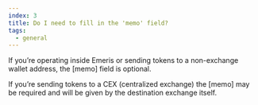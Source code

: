 ```yaml
---
index: 3
title: Do I need to fill in the 'memo' field?
tags: 
  - general
---
```


If you’re operating inside Emeris or sending tokens to a non-exchange wallet address, the [memo] field is optional.

If you’re sending tokens to a CEX (centralized exchange) the [memo] may be required and will be given by the destination exchange itself.
